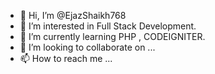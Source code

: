 - 👋 Hi, I’m @EjazShaikh768
- 👀 I’m interested in  Full Stack Development.
- 🌱 I’m currently learning PHP , CODEIGNITER.
- 💞️ I’m looking to collaborate on ...
- 📫 How to reach me ...

<!---
EjazShaikh768/EjazShaikh768 is a ✨ special ✨ repository because its `README.md` (this file) appears on your GitHub profile.
You can click the Preview link to take a look at your changes.
--->
